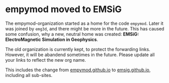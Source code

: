# empymod moved to EMSiG

The empymod-organization started as a home for the code `empymod`.
Later it was joined by `emg3d`, and there might be more in the future.
This has caused some confusion, why a new, neutral home was created:
**EMSiG: ElectroMagnetic Simulation in Geophysics**.

The old organization is currently kept, to protect the forwarding links.
However, it will be abandend sometimes in the future.
Please update all your links to reflect the new org name.

This includes the change from [empymod.github.io](https://empymod.github.io) to [emsig.github.io](https://emsig.github.io), including all sub-sites.
